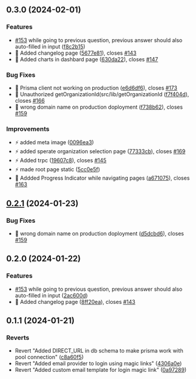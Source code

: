 ## 0.3.0 (2024-02-01)

### Features

- [#153](https://github.com/growupanand/ConvoForm/issues/153) while going to
  previous question, previous answer should also auto-filled in input
  ([f8c2b15](https://github.com/growupanand/ConvoForm/commit/f8c2b15bb54867c890e45658dec1f76b8cbea04e))
- 🚀 Added changelog page
  ([5677e81](https://github.com/growupanand/ConvoForm/commit/5677e81398afe79da99384e08c2ce8f378e47e6d)),
  closes [#143](https://github.com/growupanand/ConvoForm/issues/143)
- 🚀 Added charts in dashbard page
  ([630da22](https://github.com/growupanand/ConvoForm/commit/630da228ec083d936268517378ea5b54ca438373)),
  closes [#147](https://github.com/growupanand/ConvoForm/issues/147)

### Bug Fixes

- 🐛 Prisma client not working on production
  ([e6d6df6](https://github.com/growupanand/ConvoForm/commit/e6d6df6c491dd18339f4859f2ccf7e449697e09f)),
  closes [#173](https://github.com/growupanand/ConvoForm/issues/173)
- 🐛 Unauthorized getOrganizationId(src/lib/getOrganizationId
  ([f7f404d](https://github.com/growupanand/ConvoForm/commit/f7f404d00ee0211c17c6c2959850193d8b77ac40)),
  closes [#166](https://github.com/growupanand/ConvoForm/issues/166)
- 🐛 wrong domain name on production doployment
  ([f738b62](https://github.com/growupanand/ConvoForm/commit/f738b6220b36f775a7a187322d75cb84305b9fa0)),
  closes [#159](https://github.com/growupanand/ConvoForm/issues/159)

### Improvements

- ⚡️ added meta image
  ([0096ea3](https://github.com/growupanand/ConvoForm/commit/0096ea3090c1f4e42c2dd32a995be71f7163221c))
- ⚡️ added sperate organization selection page
  ([77333cb](https://github.com/growupanand/ConvoForm/commit/77333cb63c1fc57454dc603b46b20b56ffba62fd)),
  closes [#169](https://github.com/growupanand/ConvoForm/issues/169)
- ⚡️ Added trpc
  ([19607c8](https://github.com/growupanand/ConvoForm/commit/19607c814186d15739f4c79cc92693d3e18e062e)),
  closes [#145](https://github.com/growupanand/ConvoForm/issues/145)
- ⚡️ made root page static
  ([5cc0e5f](https://github.com/growupanand/ConvoForm/commit/5cc0e5f6c804eebefc516e1dbdcd974c0577b69a))
- 💄 Addded Progress Indicator while navigating pages
  ([a671075](https://github.com/growupanand/ConvoForm/commit/a671075c2a5447c62331ee338ffc44f61bf30a50)),
  closes [#163](https://github.com/growupanand/ConvoForm/issues/163)

## [0.2.1](https://github.com/growupanand/ConvoForm/compare/0.2.0...0.2.1) (2024-01-23)

### Bug Fixes

- 🐛 wrong domain name on production doployment
  ([d5dcbd6](https://github.com/growupanand/ConvoForm/commit/d5dcbd687b0a242d9ece628b00ba5de7952f7c0a)),
  closes [#159](https://github.com/growupanand/ConvoForm/issues/159)

## 0.2.0 (2024-01-22)

### Features

- [#153](https://github.com/growupanand/ConvoForm/issues/153) while going to
  previous question, previous answer should also auto-filled in input
  ([2ac600d](https://github.com/growupanand/ConvoForm/commit/2ac600d7cab948b2a59050f5ffdb752e271f8d82))
- 🚀 Added changelog page
  ([8ff20ea](https://github.com/growupanand/ConvoForm/commit/8ff20ea58bf1b829553244d1b5fb2298e4d9fb55)),
  closes [#143](https://github.com/growupanand/ConvoForm/issues/143)

## 0.1.1 (2024-01-21)

### Reverts

- Revert "Added DIRECT_URL in db schema to make prisma work with pool
  connection"
  ([c8a60f5](https://github.com/growupanand/ConvoForm/commit/c8a60f5e57e3ff4767c4dee8ede2fa77f0b7837e))
- Revert "Added email provider to login using magic links"
  ([4306a0e](https://github.com/growupanand/ConvoForm/commit/4306a0ed3df74c8188343e2ce6db9c44445d44cd))
- Revert "Added custom email template for login magic link"
  ([0a97289](https://github.com/growupanand/ConvoForm/commit/0a972892716f47982356d4d07df71228c73bc654))
